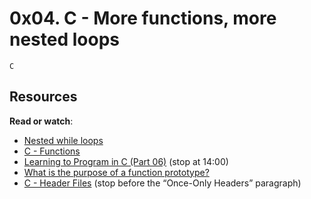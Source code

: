 # 0x04. C - More functions, more nested loops
``C``

## Resources
**Read or watch**:

- [Nested while loops](https://alx-intranet.hbtn.io/rltoken/aDRkFzUkVysnD94Dpm3w5g)
- [C - Functions](https://alx-intranet.hbtn.io/rltoken/zf4IZeoe0yFZL2X7_nznQQ)
- [Learning to Program in C (Part 06)](https://alx-intranet.hbtn.io/rltoken/iQ87CI4Lf41U_uRh9QsoQA) (stop at 14:00)
- [What is the purpose of a function prototype?](https://alx-intranet.hbtn.io/rltoken/pUXhvD6-xl5BbWyj1AhCEA)
- [C - Header Files](https://alx-intranet.hbtn.io/rltoken/IFY075ffrszSJvHqPAa-zQ) (stop before the “Once-Only Headers” paragraph)
